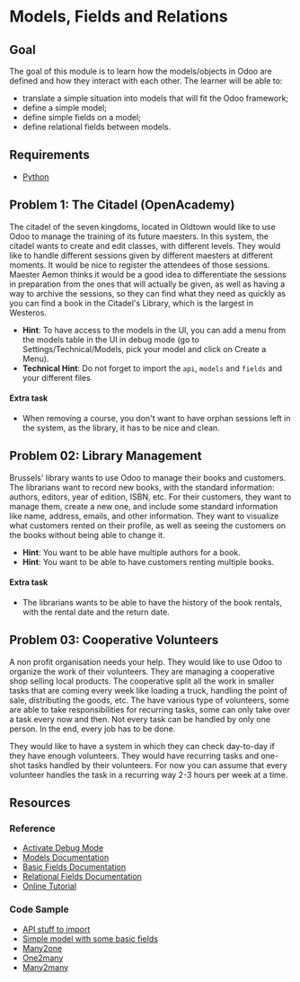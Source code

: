 # Models, Fields and Relations

## Goal

The goal of this module is to learn how the models/objects in Odoo are defined
and how they interact with each other. The learner will be able to:

* translate a simple situation into models that will fit the Odoo framework;
* define a simple model;
* define simple fields on a model;
* define relational fields between models.

## Requirements

* [Python](https://www.python.org/)

## Problem 1: The Citadel (OpenAcademy)

The citadel of the seven kingdoms, located in Oldtown would like to use Odoo to
manage the training of its future maesters. In this system, the citadel wants to
create and edit classes, with different levels. They would like to handle
different sessions given by different maesters at different moments. It would be
nice to register the attendees of those sessions. Maester Aemon thinks it would
be a good idea to differentiate the sessions in preparation from the ones that
will actually be given, as well as having a way to archive the sessions, so they
can find what they need as quickly as you can find a book in the Citadel's
Library, which is the largest in Westeros.

- **Hint**: To have access to the models in the UI, you can add a menu from the
  models table in the UI in debug mode (go to Settings/Technical/Models, pick
  your model and click on Create a Menu).
- **Technical Hint**: Do not forget to import the `api`, `models` and `fields`
  and your different files

#### Extra task

* When removing a course, you don't want to have orphan sessions left in the
  system, as the library, it has to be nice and clean.


## Problem 02: Library Management

Brussels' library wants to use Odoo to manage their books and customers. The
librarians want to record new books, with the standard information: authors,
editors, year of edition, ISBN, etc. For their customers, they want to manage
them, create a new one, and include some standard information like name,
address, emails, and other information. They want to visualize what customers
rented on their profile, as well as seeing the customers on the books without
being able to change it.

- **Hint**: You want to be able have multiple authors for a book.
- **Hint**: You want to be able to have customers renting multiple books.

#### Extra task

* The librarians wants to be able to have the history of the book rentals, with
  the rental date and the return date.


## Problem 03: Cooperative Volunteers 

A non profit organisation needs your help. They would like to use Odoo to
organize the work of their volunteers. They are managing a cooperative shop
selling local products. The cooperative split all the work in smaller tasks that
are coming every week like loading a truck, handling the point of sale,
distributing the goods, etc. The have various type of volunteers, some are able
to take responsibilities for recurring tasks, some can only take over a task
every now and then. Not every task can be handled by only one person. In the
end, every job has to be done.

They would like to have a system in which they can check day-to-day if they have
enough volunteers. They would have recurring tasks and one-shot tasks handled by
their volunteers. For now you can assume that every volunteer handles the task
in a recurring way 2-3 hours per week at a time.


## Resources

### Reference

* [Activate Debug Mode](https://www.odoo.com/documentation/11.0/howtos/web.html#a-simple-module)
* [Models Documentation](http://www.odoo.com/documentation/11.0/reference/orm.html#model-reference)
* [Basic Fields Documentation](http://www.odoo.com/documentation/11.0/reference/orm.html#basic-fields)
* [Relational Fields Documentation](http://www.odoo.com/documentation/11.0/reference/orm.html##relational-fields)
* [Online Tutorial](http://www.odoo.com/documentation/11.0/howtos/backend.html#build-an-odoo-module)

### Code Sample

* [API stuff to import](https://github.com/odoo/odoo/blob/76c443eda331b75bf5dfa7ec22b8eb22e1084343/odoo/addons/base/res/res_bank.py#L5)
* [Simple model with some basic fields](https://github.com/odoo/odoo/blob/76c443eda331b75bf5dfa7ec22b8eb22e1084343/odoo/addons/base/res/res_bank.py#L15)
* [Many2one](https://github.com/odoo/odoo/blob/76c443eda331b75bf5dfa7ec22b8eb22e1084343/addons/sale/models/sale.py#L701)
* [One2many](https://github.com/odoo/odoo/blob/76c443eda331b75bf5dfa7ec22b8eb22e1084343/addons/sale/models/sale.py#L128)
* [Many2many](https://github.com/odoo/odoo/blob/76c443eda331b75bf5dfa7ec22b8eb22e1084343/addons/account/models/product.py#L25)
